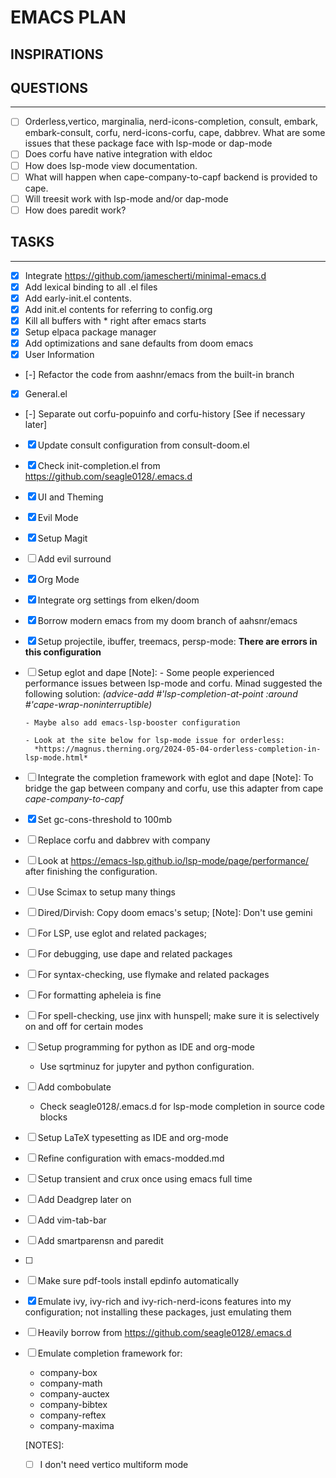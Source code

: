 # EMACS PLAN

## INSPIRATIONS

## QUESTIONS

---

- [ ] Orderless,vertico, marginalia, nerd-icons-completion, consult, embark, embark-consult, corfu, nerd-icons-corfu, cape, dabbrev. What are some issues that these package face with lsp-mode or dap-mode
- [ ] Does corfu have native integration with eldoc
- [ ] How does lsp-mode view documentation.
- [ ] What will happen when cape-company-to-capf backend is provided to cape.
- [ ] Will treesit work with lsp-mode and/or dap-mode
- [ ] How does paredit work?

## TASKS

---

- [x] Integrate https://github.com/jamescherti/minimal-emacs.d
- [x] Add lexical binding to all .el files
- [x] Add early-init.el contents.
- [x] Add init.el contents for referring to config.org
- [x] Kill all buffers with \* right after emacs starts
- [x] Setup elpaca package manager
- [x] Add optimizations and sane defaults from doom emacs
- [x] User Information
- [-] Refactor the code from aashnr/emacs from the built-in branch
- [x] General.el
- [-] Separate out corfu-popuinfo and corfu-history [See if necessary later]
- [x] Update consult configuration from consult-doom.el
- [x] Check init-completion.el from https://github.com/seagle0128/.emacs.d
- [x] UI and Theming
- [x] Evil Mode
- [x] Setup Magit
- [ ] Add evil surround
- [x] Org Mode
- [x] Integrate org settings from elken/doom
- [x] Borrow modern emacs from my doom branch of aahsnr/emacs
- [x] Setup projectile, ibuffer, treemacs, persp-mode: **There are errors in this configuration**
- [ ] Setup eglot and dape
      [Note]: - Some people experienced performance issues between lsp-mode and corfu.
      Minad suggested the following solution:
      _(advice-add #'lsp-completion-at-point :around #'cape-wrap-noninterruptible)_

      - Maybe also add emacs-lsp-booster configuration

      - Look at the site below for lsp-mode issue for orderless:
        *https://magnus.therning.org/2024-05-04-orderless-completion-in-lsp-mode.html*

- [ ] Integrate the completion framework with eglot and dape
      [Note]: To bridge the gap between company and corfu, use this adapter from cape
      _cape-company-to-capf_
- [x] Set gc-cons-threshold to 100mb
- [ ] Replace corfu and dabbrev with company
- [ ] Look at https://emacs-lsp.github.io/lsp-mode/page/performance/ after finishing the configuration.
- [ ] Use Scimax to setup many things
- [ ] Dired/Dirvish: Copy doom emacs's setup; [Note]: Don't use gemini
- [ ] For LSP, use eglot and related packages;
- [ ] For debugging, use dape and related packages
- [ ] For syntax-checking, use flymake and related packages
- [ ] For formatting apheleia is fine
- [ ] For spell-checking, use jinx with hunspell; make sure it is selectively on and off for certain modes
- [ ] Setup programming for python as IDE and org-mode
  - Use sqrtminuz for jupyter and python configuration.
- [ ] Add combobulate
  - Check seagle0128/.emacs.d for lsp-mode completion in source code blocks
- [ ] Setup LaTeX typesetting as IDE and org-mode
- [ ] Refine configuration with emacs-modded.md
- [ ] Setup transient and crux once using emacs full time
- [ ] Add Deadgrep later on
- [ ] Add vim-tab-bar
- [ ] Add smartparensn and paredit
- [ ]
- [ ] Make sure pdf-tools install epdinfo automatically
- [x] Emulate ivy, ivy-rich and ivy-rich-nerd-icons features into my configuration; not installing these packages, just emulating them
- [ ] Heavily borrow from https://github.com/seagle0128/.emacs.d
- [ ] Emulate completion framework for:
  - company-box
  - company-math
  - company-auctex
  - company-bibtex
  - company-reftex
  - company-maxima

  [NOTES]:
  - [ ] I don't need vertico multiform mode
